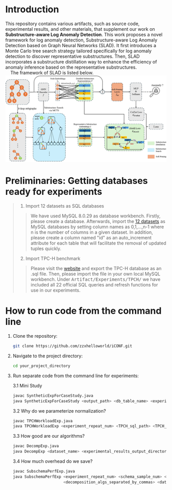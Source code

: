 # Introduction
This repository contains various artifacts, such as source code, experimental results, and other materials, that supplement our work on **Substructure-aware Log Anomaly Detection**. This work proposes a novel framework for log anomaly detection, Substructure-aware Log Anomaly Detection based on Graph Neural Networks (SLAD). It first introduces a Monte Carlo tree search strategy tailored specifically for log anomaly detection to discover representative substructures. Then, SLAD incorporates a substructure distillation way to enhance the efficiency of anomaly inference based on the representative substructures.<br>
&nbsp;&nbsp;&nbsp;&nbsp;The framework of SLAD is listed below.
![SLAD framework diagram](https://github.com/zzxhelloworld/SLAD/blob/main/Artifact/slad-framework.png)
# Preliminaries: Getting databases ready for experiments
> 1. Import 12 datasets as SQL databases
>> We have used MySQL 8.0.29 as database workbench. Firstly, please create a database. Afterwards, import the [12 datasets](https://hpi.de/naumann/projects/repeatability/data-profiling/fds.html) as MySQL databases by setting column names as 0,1,...,n-1 where n is the number of columns in a given dataset. In addition, please create a column named "id" as an auto_increment attribute for each table that will facilitate the removal of updated tuples quickly.
> 2. Import TPC-H benchmark
>> Please visit the [website](https://relational.fit.cvut.cz/dataset/TPCH) and export the TPC-H database as an .sql file. Then, please import the file in your own local MySQL workbench. Under <kbd>Artifact/Experiments/TPCH/</kbd> we have included all 22 official SQL queries and refresh functions for use in our experiments.
# How to run code from the command line
1. Clone the repository:
   ```bash
   git clone https://github.com/zzxhelloworld/iCONF.git
   ```
2. Navigate to the project directory:
   ```bash
   cd your_project_directory
   ```
3. Run separate code from the command line for experiments:
   
   3.1 Mini Study
   ```bash
   javac SyntheticExpForCaseStudy.java
   java SyntheticExpForCaseStudy <output_path> <db_table_name> <experiment_repeat_num> <synthetic_dataset_num> <insert_num>
   ```
   3.2 Why do we parameterize normalization?
   ```bash
   javac TPCHWorkloadExp.java
   java TPCHWorkloadExp <experiment_repeat_num> <TPCH_sql_path> <TPCH_schema_output_path> <experimental_result_output_path>
   ```
   3.3 How good are our algorithms?
   ```bash
   javac DecompExp.java
   java DecompExp <dataset_name> <experimental_results_output_directory>
   ```
   3.4 How much overhead do we save?
   ```bash
   javac SubschemaPerfExp.java
   java SubschemaPerfExp <experiment_repeat_num> <schema_sample_num> <experimental_results_output_path>
                         <decomposition_algs_separated_by_commas> <dataset_name> <experimental_results_output_directory>
   ```

   

